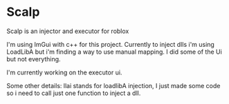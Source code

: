 # Scalp
Scalp is an injector and executor for roblox

I'm using ImGui with c++ for this project.
Currently to inject dlls i'm using LoadLibA but i'm finding a way to use manual mapping.
I did some of the Ui but not everything.

I'm currently working on the executor ui.

Some other details:
llai stands for loadlibA injection, I just made some code so i need to call just one function to inject a dll.
